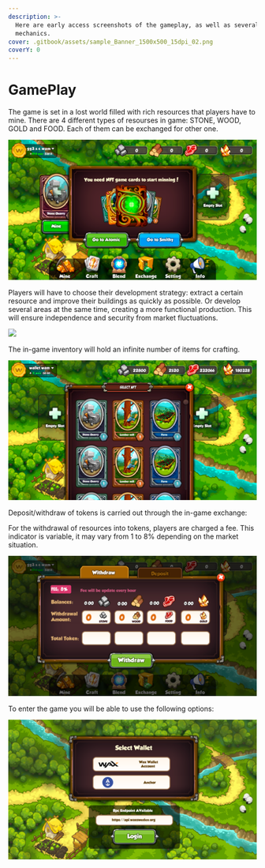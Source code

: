 ```yaml
---
description: >-
  Here are early access screenshots of the gameplay, as well as several gameplay
  mechanics.
cover: .gitbook/assets/sample_Banner_1500x500_15dpi_02.png
coverY: 0
---
```


# GamePlay

The game is set in a lost world filled with rich resources that players have to mine. There are 4 different types of resourses in game: STONE, WOOD, GOLD and FOOD. Each of them can be exchanged for other one.&#x20;

![](<.gitbook/assets/go  to atomic.png>)

Players will have to choose their development strategy: extract a certain resource and improve their buildings as quickly as possible. Or develop several areas at the same time, creating a more functional production. This will ensure independence and security from market fluctuations.

![](.gitbook/assets/craft\_cost.png)

The in-game inventory will hold an infinite number of items for crafting.

![](.gitbook/assets/5.png)

Deposit/withdraw of tokens is carried out through the in-game exchange:

For the withdrawal of resources into tokens, players are charged a fee. This indicator is variable, it may vary from 1 to 8% depending on the market situation.

![](.gitbook/assets/withdraw.png)

To enter the game you will be able to use the following options:

![](<.gitbook/assets/Select Wallet.png>)

